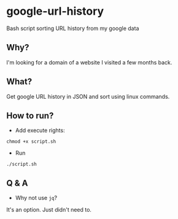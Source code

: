 # google-url-history
Bash script sorting URL history from my google data

## Why?
I'm looking for a domain of a website I visited a few months back.

## What? 
Get google URL history in JSON and sort using linux commands.

## How to run?
 - Add execute rights:
 
`chmod +x script.sh`

 - Run
 
`./script.sh`

## Q & A
 - Why not use `jq`?
 
It's an option. Just didn't need to.
